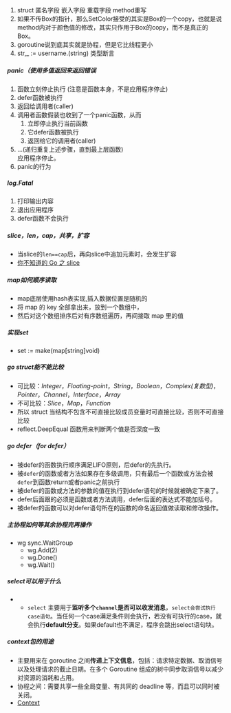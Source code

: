 1.  struct 匿名字段 嵌入字段 重载字段 method重写
2.  如果不传Box的指针，那么SetColor接受的其实是Box的一个copy，也就是说method内对于颜色值的修改，其实只作用于Box的copy，而不是真正的Box。
3.  goroutine说到底其实就是协程，但是它比线程更小
4.  str,_ := username.(string) 类型断言


##### panic（使用多值返回来返回错误
1. 函数立刻停止执行 (注意是函数本身，不是应用程序停止)
2. defer函数被执行
3. 返回给调用者(caller)
4. 调用者函数假装也收到了一个panic函数，从而  
	1. 立即停止执行当前函数  
	2. 它defer函数被执行  
	3. 返回给它的调用者(caller)
5. ...(递归重复上述步骤，直到最上层函数)  
    应用程序停止。
6. panic的行为

##### log.Fatal
1. 打印输出内容
2. 退出应用程序
3. defer函数不会执行

##### slice，len，cap，共享，扩容
- 当slice的`len==cap`后，再向slice中追加元素时，会发生扩容
- [你不知道的 Go 之 slice](https://darjun.github.io/2021/05/09/youdontknowgo/slice/)

##### map如何顺序读取
- map底层使用hash表实现,插入数据位置是随机的
- 将 map 的 key 全部拿出来，放到一个数组中，
- 然后对这个数组排序后对有序数组遍历，再间接取 map 里的值

##### 实现set
- set := make(map[string]void)

##### go struct能不能比较
-  可比较：_Integer_，_Floating-point_，_String_，_Boolean_，_Complex(复数型)_，_Pointer_，_Channel_，_Interface_，_Array_
-  不可比较：_Slice_，_Map_，_Function_
- 所以 struct 当结构不包含不可直接比较成员变量时可直接比较，否则不可直接比较
- reflect.DeepEqual 函数用来判断两个值是否深度一致

##### go defer（for defer）
- 被defer的函数执行顺序满足LIFO原则，后defer的先执行。
- 被`defer`的函数或者方法如果存在多级调用，只有最后一个函数或方法会被`defer`到函数return或者panic之前执行
- 被defer的函数或方法的参数的值在执行到defer语句的时候就被确定下来了。
- defer后面跟的必须是函数或者方法调用，defer后面的表达式不能加括号。
- 被defer的函数可以对defer语句所在的函数的命名返回值做读取和修改操作。

##### 主协程如何等其余协程完再操作
- wg sync.WaitGroup
	- wg.Add(2)
	- wg.Done()
	- wg.Wait()

##### select可以用于什么
- -   `select` 主要用于**监听多个`channel`是否可以收发消息**，`select会尝试执行case语句`。当任何一个case满足条件则会执行，若没有可执行的case，就会执行**default分支**。如果default也不满足，程序会跳出select语句块。

##### context包的用途
- 主要用来在 goroutine 之间**传递上下文信息**，包括：请求特定数据、取消信号以及处理请求的截止日期。在多个 Goroutine 组成的树中同步取消信号以减少对资源的消耗和占用。
- 协程之间：需要共享一些全局变量、有共同的 deadline 等，而且可以同时被关闭。
- [Context](https://www.topgoer.cn/docs/golang/chapter11-10)